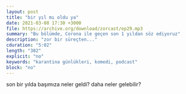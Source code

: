 ```yaml
---
layout: post
title: "bir yıl mı oldu ya"
date: 2021-03-08 17:30 +3000
file: https://archive.org/download/zorcast/ep29.mp3
summary: "Bu bölümde, Corona ile geçen son 1 yıldan söz ediyoruz"
description: "zor bir süreçten..."
cduration: "5:02" 
length: "302"
explicit: "no" 
keywords: "karantina günlükleri, komedi, podcast"
block: "no" 
---
```




son bir yılda başımıza neler geldi? daha neler gelebilir?